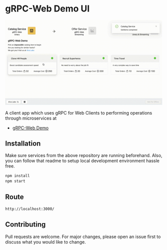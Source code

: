 # gRPC-Web Demo UI

![](./ui.gif)

A client app which uses gRPC for Web Clients to performing operations through microservices at

- [gRPC-Web Demo](https://github.com/uid4oe/grpc-web-demo)

## Installation

Make sure services from the above repository are running beforehand. Also, you can follow that readme to setup local development environment hassle free.

```bash
npm install
npm start
```

## Route

```bash
http://localhost:3000/
```

## Contributing

Pull requests are welcome. For major changes, please open an issue first to discuss what you would like to change.
